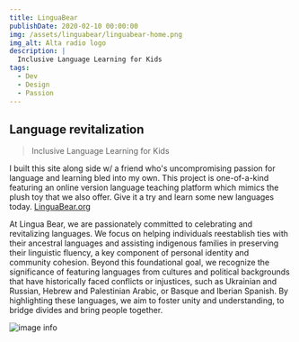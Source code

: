 ```yaml
---
title: LinguaBear
publishDate: 2020-02-10 00:00:00
img: /assets/linguabear/linguabear-home.png
img_alt: Alta radio logo
description: |
  Inclusive Language Learning for Kids
tags:
  - Dev
  - Design
  - Passion
---
```


## Language revitalization

> Inclusive Language Learning for Kids

I built this site along side w/ a friend who's uncompromising passion for language and learning bled into my own. This project is one-of-a-kind featuring an online version language teaching platform which mimics the plush toy that we also offer. Give it a try and learn some new languages today. <a href="linguabear.org" target="blank">LinguaBear.org</a>

At Lingua Bear, we are passionately committed to celebrating and revitalizing languages. We focus on helping individuals reestablish ties with their ancestral languages and assisting indigenous families in preserving their linguistic fluency, a key component of personal identity and community cohesion. Beyond this foundational goal, we recognize the significance of featuring languages from cultures and political backgrounds that have historically faced conflicts or injustices, such as Ukrainian and Russian, Hebrew and Palestinian Arabic, or Basque and Iberian Spanish. By highlighting these languages, we aim to foster unity and understanding, to bridge divides and bring people together.

![image info](/public/assets/linguabear/linguabear-lang.png)
